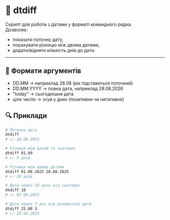 # 📅 dtdiff

Скрипт для роботи з датами у форматі командного рядка.  
Дозволяє:
- показати поточну дату,
- порахувати різницю між двома датами,
- додати/відняти кількість днів до дати.

---

## 📝 Формати аргументів

- DD.MM → наприклад 28.08 (рік підставиться поточний)
- DD.MM.YYYY → повна дата, наприклад 28.08.2026
- "today" → сьогоднішня дата
- ціле число → зсув у днях (позитивне чи негативне)

## 🔍 Приклади
```bash
# Поточна дата
dtdiff
# 👉 28.08.2025

# Різниця між датою та сьогодні
dtdiff 01.09
# 👉 5 днів

# Різниця між двома датами
dtdiff 01.08.2025 28.08.2025
# 👉 28 днів

# Дата через 10 днів від сьогодні
dtdiff 10
# 👉 07.09.2025

# Дата через 3 дні від конкретної дати
dtdiff 25.08 3
# 👉 28.08.2025
```
